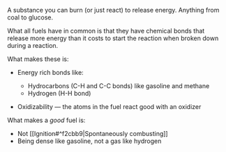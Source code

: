 A substance you can burn (or just react) to release energy. Anything from coal to glucose.

What all fuels have in common is that they have chemical bonds that release more energy than it costs to start the reaction when broken down during a reaction.

What makes these is:

 - Energy rich bonds like:
   - Hydrocarbons (C-H and C-C bonds) like gasoline and methane
   - Hydrogen (H-H bond)

 - Oxidizability — the atoms in the fuel react good with an oxidizer

What makes a *good* fuel is:

 - Not [[Ignition#^f2cbb9|Spontaneously combusting]]
 - Being dense like gasoline, not a gas like hydrogen